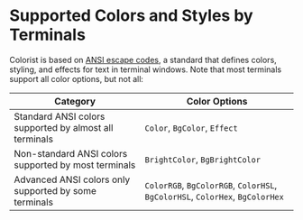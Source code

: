 # Supported Colors and Styles by Terminals
Colorist is based on [ANSI escape codes](https://en.wikipedia.org/wiki/ANSI_escape_code), a standard that defines colors, styling, and effects for text in terminal windows. Note that most terminals support all color options, but not all:

| Category                                               | Color Options |
| ------------------------------------------------------ | ------------- |
| Standard ANSI colors supported by almost all terminals | `Color`, `BgColor`, `Effect` |
| Non-standard ANSI colors supported by most terminals   | `BrightColor`, `BgBrightColor` |
| Advanced ANSI colors only supported by some terminals  | `ColorRGB`, `BgColorRGB`, `ColorHSL`, `BgColorHSL`, `ColorHex`, `BgColorHex` |
